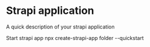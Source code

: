 # Strapi application

A quick description of your strapi application

Start strapi app
npx create-strapi-app folder --quickstart
